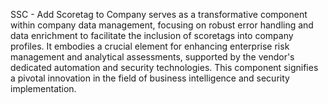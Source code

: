 SSC - Add Scoretag to Company serves as a transformative component within company data management, focusing on robust error handling and data enrichment to facilitate the inclusion of scoretags into company profiles. It embodies a crucial element for enhancing enterprise risk management and analytical assessments, supported by the vendor's dedicated automation and security technologies. This component signifies a pivotal innovation in the field of business intelligence and security implementation.
